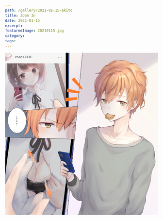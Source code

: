 ```yaml
---
path: /gallery/2021-01-15-akito
title: Zoom In
date: 2021-01-15
excerpt:
featuredImage: 20210115.jpg
category:
tags:
---
```


![](20210115.jpg)
